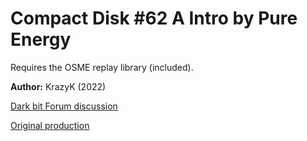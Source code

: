 # Compact Disk #62 A Intro by Pure Energy

Requires the OSME replay library (included).

**Author:** KrazyK (2022)

[Dark bit Forum discussion](https://www.dbfinteractive.com/forum/index.php?topic=6928.0)  

[Original production](https://demozoo.org/productions/74281/)
